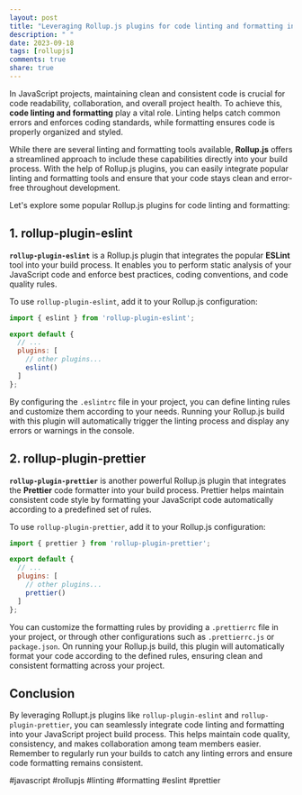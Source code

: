 ```yaml
---
layout: post
title: "Leveraging Rollup.js plugins for code linting and formatting in JavaScript projects"
description: " "
date: 2023-09-18
tags: [rollupjs]
comments: true
share: true
---
```


In JavaScript projects, maintaining clean and consistent code is crucial for code readability, collaboration, and overall project health. To achieve this, **code linting and formatting** play a vital role. Linting helps catch common errors and enforces coding standards, while formatting ensures code is properly organized and styled.

While there are several linting and formatting tools available, **Rollup.js** offers a streamlined approach to include these capabilities directly into your build process. With the help of Rollup.js plugins, you can easily integrate popular linting and formatting tools and ensure that your code stays clean and error-free throughout development.

Let's explore some popular Rollup.js plugins for code linting and formatting:

## 1. rollup-plugin-eslint

**`rollup-plugin-eslint`** is a Rollup.js plugin that integrates the popular **ESLint** tool into your build process. It enables you to perform static analysis of your JavaScript code and enforce best practices, coding conventions, and code quality rules.

To use `rollup-plugin-eslint`, add it to your Rollup.js configuration:

```javascript
import { eslint } from 'rollup-plugin-eslint';

export default {
  // ...
  plugins: [
    // other plugins...
    eslint()
  ]
};
```

By configuring the `.eslintrc` file in your project, you can define linting rules and customize them according to your needs. Running your Rollup.js build with this plugin will automatically trigger the linting process and display any errors or warnings in the console.

## 2. rollup-plugin-prettier

**`rollup-plugin-prettier`** is another powerful Rollup.js plugin that integrates the **Prettier** code formatter into your build process. Prettier helps maintain consistent code style by formatting your JavaScript code automatically according to a predefined set of rules.

To use `rollup-plugin-prettier`, add it to your Rollup.js configuration:

```javascript
import { prettier } from 'rollup-plugin-prettier';

export default {
  // ...
  plugins: [
    // other plugins...
    prettier()
  ]
};
```

You can customize the formatting rules by providing a `.prettierrc` file in your project, or through other configurations such as `.prettierrc.js` or `package.json`. On running your Rollup.js build, this plugin will automatically format your code according to the defined rules, ensuring clean and consistent formatting across your project.

## Conclusion

By leveraging Rollupt.js plugins like `rollup-plugin-eslint` and `rollup-plugin-prettier`, you can seamlessly integrate code linting and formatting into your JavaScript project build process. This helps maintain code quality, consistency, and makes collaboration among team members easier. Remember to regularly run your builds to catch any linting errors and ensure code formatting remains consistent.

#javascript #rollupjs #linting #formatting #eslint #prettier